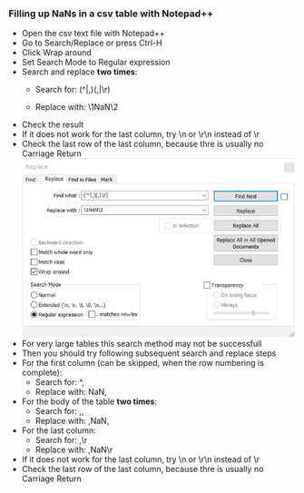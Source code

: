 ### Filling up NaNs in a csv table with Notepad++

- Open the csv text file with Notepad++
- Go to Search/Replace or press Ctrl-H
- Click Wrap around
- Set Search Mode to Regular expression
- Search and replace **two times**: 
  - <p>Search for: (^|,)(,|\r)</p>
  - <p>Replace with: \1NaN\2</p>
- Check the result
- If it does not work for the last column, try \n or \r\n instead of \r
- Check the last row of the last column, because thre is usually no Carriage Return
![Notepadpp-FillNaNs](Notepadpp-FillNaNs.png)
- For very large tables this search method may not be successfull
- Then you should try following subsequent search and replace steps
- For the first column (can be skipped, when the row numbering is complete):
  - Search for: ^,
  - Replace with: NaN,
- For the body of the table **two times**:
  - Search for: ,,
  - Replace with: ,NaN,
- For the last column:
  - Search for: ,\r
  - Replace with: ,NaN\r
- If it does not work for the last column, try \n or \r\n instead of \r
- Check the last row of the last column, because thre is usually no Carriage Return
